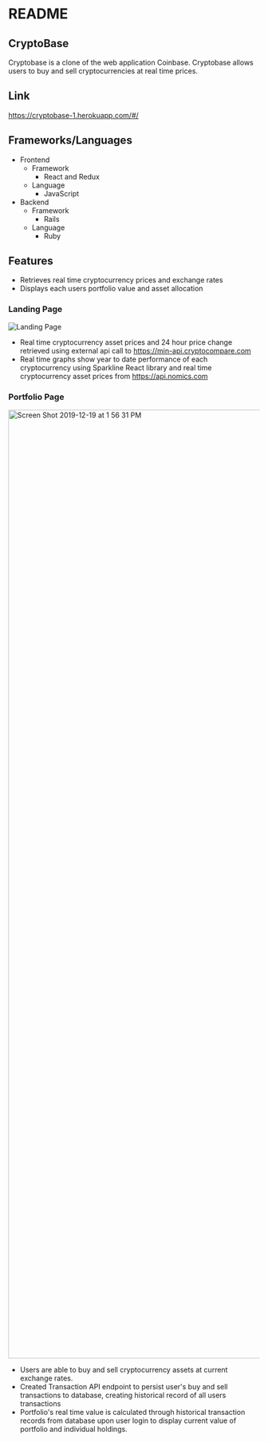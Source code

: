 # README

## CryptoBase

Cryptobase is a clone of the web application Coinbase. Cryptobase allows users to buy and sell cryptocurrencies at real time prices.

## Link

https://cryptobase-1.herokuapp.com/#/

## Frameworks/Languages

* Frontend
  * Framework
    * React and Redux 
  * Language
    * JavaScript
* Backend
  * Framework
    * Rails
  * Language
    * Ruby

## Features

* Retrieves real time cryptocurrency prices and exchange rates
* Displays each users portfolio value and asset allocation

### Landing Page

![Landing Page](https://user-images.githubusercontent.com/46978514/70005346-24462380-151e-11ea-93b5-6b436872d79f.png)

* Real time cryptocurrency asset prices and 24 hour price change retrieved using external api call to https://min-api.cryptocompare.com
* Real time graphs show year to date performance of each cryptocurrency using Sparkline React library and real time cryptocurrency asset prices from https://api.nomics.com 

### Portfolio Page

<img width="1902" alt="Screen Shot 2019-12-19 at 1 56 31 PM" src="https://user-images.githubusercontent.com/46978514/71213037-72219200-2267-11ea-8e0b-d2346d8d83ae.png">

* Users are able to buy and sell cryptocurrency assets at current exchange rates.
* Created Transaction API endpoint to persist user's buy and sell transactions to database, creating historical record of all users transactions
* Portfolio's real time value is calculated through historical transaction records from database upon user login to display current value of portfolio and individual holdings.
